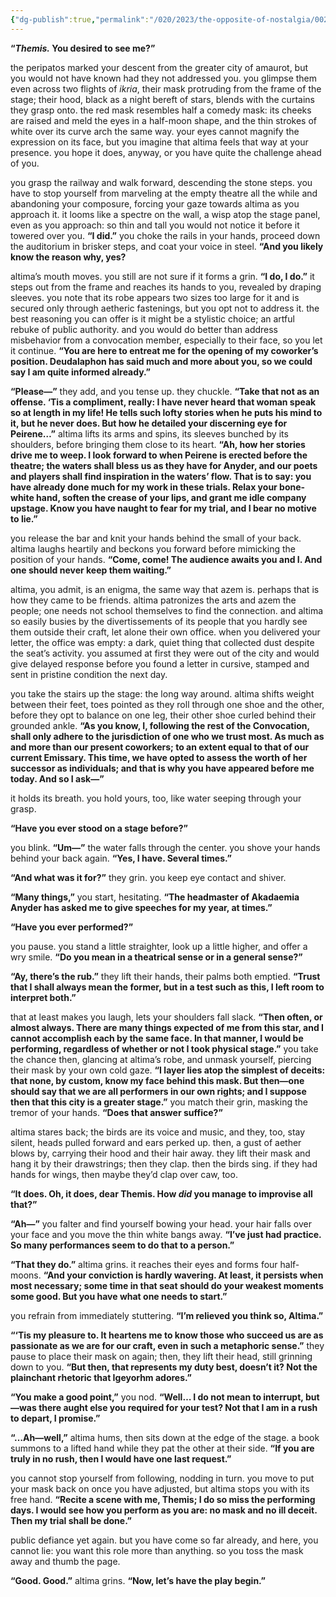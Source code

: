 ```yaml
---
{"dg-publish":true,"permalink":"/020/2023/the-opposite-of-nostalgia/002/","title":"002. altima from the ikria of the theatron.","noteIcon":"fallback","created":"2024-09-26T13:45:04.186-07:00","updated":"2024-09-26T15:43:13.095-07:00"}
---
```


**“*Themis.* You desired to see me?”**

the peripatos marked your descent from the greater city of amaurot, but you would not have known had they not addressed you. you glimpse them even across two flights of *ikria*, their mask protruding from the frame of the stage; their hood, black as a night bereft of stars, blends with the curtains they grasp onto. the red mask resembles half a comedy mask: its cheeks are raised and meld the eyes in a half-moon shape, and the thin strokes of white over its curve arch the same way. your eyes cannot magnify the expression on its face, but you imagine that altima feels that way at your presence. you hope it does, anyway, or you have quite the challenge ahead of you.

you grasp the railway and walk forward, descending the stone steps. you have to stop yourself from marveling at the empty theatre all the while and abandoning your composure, forcing your gaze towards altima as you approach it. it looms like a spectre on the wall, a wisp atop the stage panel, even as you approach: so thin and tall you would not notice it before it towered over you. **“I did.”** you choke the rails in your hands, proceed down the auditorium in brisker steps, and coat your voice in steel. **“And you likely know the reason why, yes?**

altima’s mouth moves. you still are not sure if it forms a grin. **“I do, I do.”** it steps out from the frame and reaches its hands to you, revealed by draping sleeves. you note that its robe appears two sizes too large for it and is secured only through aetheric fastenings, but you opt not to address it. the best reasoning you can offer is it might be a stylistic choice; an artful rebuke of public authority. and you would do better than address misbehavior from a convocation member, especially to their face, so you let it continue. **“You are here to entreat me for the opening of my coworker’s position. Deudalaphon has said much and more about you, so we could say I am quite informed already.”**

**“Please—”** they add, and you tense up. they chuckle. **“Take that not as an offense. ‘Tis a compliment, really: I have never heard that woman speak so at length in my life! He tells such lofty stories when he puts his mind to it, but he never does. But how he detailed your discerning eye for Peirene…”** altima lifts its arms and spins, its sleeves bunched by its shoulders, before bringing them close to its heart. **“Ah, how her stories drive me to weep. I look forward to when Peirene is erected before the theatre; the waters shall bless us as they have for Anyder, and our poets and players shall find inspiration in the waters’ flow. That is to say: you have already done much for my work in these trials. Relax your bone-white hand, soften the crease of your lips, and grant me idle company upstage. Know you have naught to fear for my trial, and I bear no motive to lie.”**

you release the bar and knit your hands behind the small of your back. altima laughs heartily and beckons you forward before mimicking the position of your hands. **“Come, come! The audience awaits you and I. And one should never keep them waiting.”**

altima, you admit, is an enigma, the same way that azem is. perhaps that is how they came to be friends. altima patronizes the arts and azem the people; one needs not school themselves to find the connection. and altima so easily busies by the divertissements of its people that you hardly see them outside their craft, let alone their own office. when you delivered your letter, the office was empty: a dark, quiet thing that collected dust despite the seat’s activity. you assumed at first they were out of the city and would give delayed response before you found a letter in cursive, stamped and sent in pristine condition the next day.

you take the stairs up the stage: the long way around. altima shifts weight between their feet, toes pointed as they roll through one shoe and the other, before they opt to balance on one leg, their other shoe curled behind their grounded ankle. **“As you know, I, following the rest of the Convocation, shall only adhere to the jurisdiction of one who we trust most. As much as and more than our present coworkers; to an extent equal to that of our current Emissary. This time, we have opted to assess the worth of her successor as individuals; and that is why you have appeared before me today. And so I ask—”**

it holds its breath. you hold yours, too, like water seeping through your grasp.

**“Have you ever stood on a stage before?”**

you blink. **“Um—”** the water falls through the center. you shove your hands behind your back again. **“Yes, I have. Several times.”**

**“And what was it for?”** they grin. you keep eye contact and shiver.

**“Many things,”** you start, hesitating. **“The headmaster of Akadaemia Anyder has asked me to give speeches for my year, at times.”**

**“Have you ever performed?”**

you pause. you stand a little straighter, look up a little higher, and offer a wry smile. **“Do you mean in a theatrical sense or in a general sense?”**

**“Ay, there’s the rub.”** they lift their hands, their palms both emptied. **“Trust that I shall always mean the former, but in a test such as this, I left room to interpret both.”**

that at least makes you laugh, lets your shoulders fall slack. **“Then often, or almost always. There are many things expected of me from this star, and I cannot accomplish each by the same face. In that manner, I would be performing, regardless of whether or not I took physical stage.”** you take the chance then, glancing at altima’s robe, and unmask yourself, piercing their mask by your own cold gaze. **“I layer lies atop the simplest of deceits: that none, by custom, know my face behind this mask. But then—one should say that we are all performers in our own rights; and I suppose then that this city is a greater stage.”** you match their grin, masking the tremor of your hands. **“Does that answer suffice?”**

altima stares back; the birds are its voice and music, and they, too, stay silent, heads pulled forward and ears perked up. then, a gust of aether blows by, carrying their hood and their hair away. they lift their mask and hang it by their drawstrings; then they clap. then the birds sing. if they had hands for wings, then maybe they’d clap over caw, too.

**“It does. Oh, it does, dear Themis. How *did* you manage to improvise all that?”**

**“Ah—”** you falter and find yourself bowing your head. your hair falls over your face and you move the thin white bangs away. **“I’ve just had practice. So many performances seem to do that to a person.”**

**“That they do.”** altima grins. it reaches their eyes and forms four half-moons. **“And your conviction is hardly wavering. At least, it persists when most necessary; some time in that seat should do your weakest moments some good. But you have what one needs to start.”**

you refrain from immediately stuttering. **“I’m relieved you think so, Altima.”**

**“‘Tis my pleasure to. It heartens me to know those who succeed us are as passionate as we are for our craft, even in such a metaphoric sense.”** they pause to place their mask on again; then, they lift their head, still grinning down to you. **“But then, that represents my duty best, doesn’t it? Not the plainchant rhetoric that Igeyorhm adores.”**

**“You make a good point,”** you nod. **“Well… I do not mean to interrupt, but—was there aught else you required for your test? Not that I am in a rush to depart, I promise.”**

**“…Ah—well,”** altima hums, then sits down at the edge of the stage. a book summons to a lifted hand while they pat the other at their side. **“If you are truly in no rush, then I would have one last request.”**

you cannot stop yourself from following, nodding in turn. you move to put your mask back on once you have adjusted, but altima stops you with its free hand. **“Recite a scene with me, Themis; I do so miss the performing days. I would see how you perform as you are: no mask and no ill deceit. Then my trial shall be done.”**

public defiance yet again. but you have come so far already, and here, you cannot lie: you want this role more than anything. so you toss the mask away and thumb the page.

**“Good. Good.”** altima grins. **“Now, let’s have the play begin.”**
